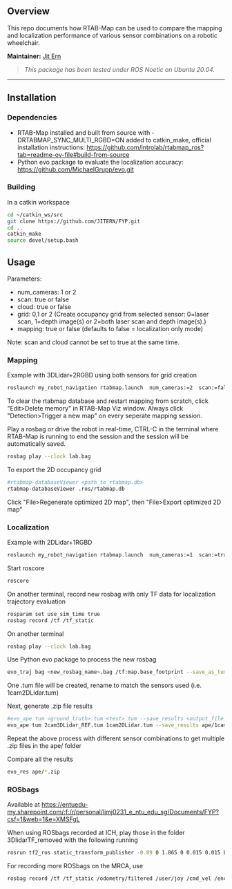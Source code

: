 ## Overview

This repo documents how RTAB-Map can be used to compare the mapping and localization performance of various sensor combinations on a robotic wheelchair.

**Maintainer:** [Jit Ern](limjitern@gmail.com)

> *This package has been tested under ROS Noetic on Ubuntu 20.04.*

---

## Installation

### Dependencies

- RTAB-Map installed and built from source with -DRTABMAP_SYNC_MULTI_RGBD=ON added to catkin_make, official installation instructions: https://github.com/introlab/rtabmap_ros?tab=readme-ov-file#build-from-source
- Python evo package to evaluate the localization accuracy: https://github.com/MichaelGrupp/evo.git
  
### Building

In a catkin workspace
```bash
cd ~/catkin_ws/src
git clone https://github.com/JITERN/FYP.git
cd ..
catkin_make
source devel/setup.bash
```

## Usage

Parameters:
- num_cameras: 1 or 2
- scan: true or false
- cloud: true or false
- grid: 0,1 or 2 (Create occupancy grid from selected sensor: 0=laser scan, 1=depth image(s) or 2=both laser scan and depth image(s).)
- mapping: true or false (defaults to false = localization only mode)

Note: scan and cloud cannot be set to true at the same time.

### Mapping 
Example with 3DLidar+2RGBD using both sensors for grid creation
```bash
roslaunch my_robot_navigation rtabmap.launch  num_cameras:=2  scan:=false  cloud:=true  grid_sensor:=2  mapping:=true
```

To clear the rtabmap database and restart mapping from scratch, click "Edit>Delete memory" in RTAB-Map Viz window. Always click "Detection>Trigger a new map" on every seperate mapping session.

Play a rosbag or drive the robot in real-time, CTRL-C in the terminal where RTAB-Map is running to end the session and the session will be automatically saved.
```bash
rosbag play --clock lab.bag
```

To export the 2D occupancy grid
```bash
#rtabmap-databaseViewer <path_to_rtabmap.db>
rtabmap-databaseViewer .ros/rtabmap.db 
```
Click "File>Regenerate optimized 2D map", then "File>Export optimized 2D map"

### Localization
Example with 2DLidar+1RGBD
```bash
roslaunch my_robot_navigation rtabmap.launch  num_cameras:=1  scan:=true  cloud:=false  grid_sensor:=2 
```

Start roscore
```bash
roscore
```
On another terminal, record new rosbag with only TF data for localization trajectory evaluation
```bash
rosparam set use_sim_time true
rosbag record /tf /tf_static
```
On another terminal
```bash
rosbag play --clock lab.bag
```

Use Python evo package to process the new rosbag
```bash
evo_traj bag <new_rosbag_name>.bag /tf:map.base_footprint --save_as_tum
```
One .tum file will be created, rename to match the sensors used (i.e. 1cam2DLidar.tum)

Next, generate .zip file results
```bash
#evo_ape tum <ground_truth>.tum <test>.tum --save_results <output_file_path>.zip
evo_ape tum 2cam3DLidar_REF.tum 1cam2DLidar.tum --save_results ape/1cam2DLidar.zip
```
Repeat the above process with different sensor combinations to get multiple .zip files in the ape/ folder

Compare all the results
```bash
evo_res ape/*.zip
```

### ROSbags
Available at https://entuedu-my.sharepoint.com/:f:/r/personal/limj0231_e_ntu_edu_sg/Documents/FYP?csf=1&web=1&e=XMSFgL

When using ROSbags recorded at ICH, play those in the folder 3DlidarTF_removed with the following running
```bash
rosrun tf2_ros static_transform_publisher -0.09 0 1.865 0 0.015 0.015 base_link rslidar
```

For recording more ROSbags on the MRCA, use 
```bash
rosbag record /tf /tf_static /odometry/filtered /user/joy /cmd_vel /encoders/odom /imu /scan /rslidar_points --node=/laserscan_multi_merger -e '/ob_camera_(.*)/(color|depth)/(image_raw|camera_info)' "
```


